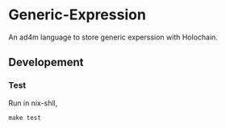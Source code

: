 # Generic-Expression

An ad4m language to store generic experssion with Holochain.

## Developement

### Test

Run in nix-shll,

```shell
make test
```
